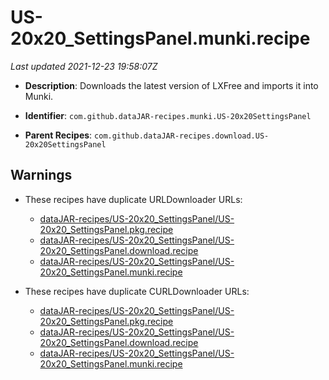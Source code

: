 # US-20x20_SettingsPanel.munki.recipe

_Last updated 2021-12-23 19:58:07Z_

- **Description**: Downloads the latest version of LXFree and imports it into Munki.

- **Identifier**: `com.github.dataJAR-recipes.munki.US-20x20SettingsPanel`

- **Parent Recipes**: `com.github.dataJAR-recipes.download.US-20x20SettingsPanel`

## Warnings

- These recipes have duplicate URLDownloader URLs:
    - [dataJAR-recipes/US-20x20_SettingsPanel/US-20x20_SettingsPanel.pkg.recipe](/autopkg-dupe-tracker/dataJAR-recipes/US-20x20_SettingsPanel/US-20x20_SettingsPanel.pkg.recipe)
    - [dataJAR-recipes/US-20x20_SettingsPanel/US-20x20_SettingsPanel.download.recipe](/autopkg-dupe-tracker/dataJAR-recipes/US-20x20_SettingsPanel/US-20x20_SettingsPanel.download.recipe)
    - [dataJAR-recipes/US-20x20_SettingsPanel/US-20x20_SettingsPanel.munki.recipe](/autopkg-dupe-tracker/dataJAR-recipes/US-20x20_SettingsPanel/US-20x20_SettingsPanel.munki.recipe)

- These recipes have duplicate CURLDownloader URLs:
    - [dataJAR-recipes/US-20x20_SettingsPanel/US-20x20_SettingsPanel.pkg.recipe](/autopkg-dupe-tracker/dataJAR-recipes/US-20x20_SettingsPanel/US-20x20_SettingsPanel.pkg.recipe)
    - [dataJAR-recipes/US-20x20_SettingsPanel/US-20x20_SettingsPanel.download.recipe](/autopkg-dupe-tracker/dataJAR-recipes/US-20x20_SettingsPanel/US-20x20_SettingsPanel.download.recipe)
    - [dataJAR-recipes/US-20x20_SettingsPanel/US-20x20_SettingsPanel.munki.recipe](/autopkg-dupe-tracker/dataJAR-recipes/US-20x20_SettingsPanel/US-20x20_SettingsPanel.munki.recipe)